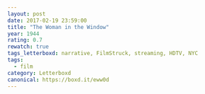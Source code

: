 ```yaml
---
layout: post 
date: 2017-02-19 23:59:00
title: "The Woman in the Window"
year: 1944
rating: 0.7
rewatch: true
tags_letterboxd: narrative, FilmStruck, streaming, HDTV, NYC
tags:
  - film
category: Letterboxd
canonical: https://boxd.it/eww0d
---
```

